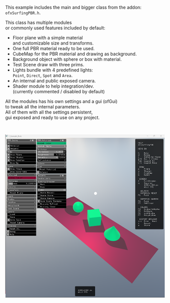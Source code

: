 
This example includes the main and bigger class from the addon:  
`ofxSurfingPBR.h`.  

This class has multiple modules  
or commonly used features included by default:  

- Floor plane with a simple material  
    and customizable size and transforms.  
- One full PBR material ready to be used.  
- CubeMap for the PBR material and drawing as background.  
- Background object with sphere or box with material.  
- Test Scene draw with three prims.  
- Lights bundle with 4 predefined lights:  
    `Point`, `Direct`, `Spot` and `Area`.  
- An internal and public exposed camera.  
- Shader module to help integration/dev.  
    (currently commented / disabled by default)  

All the modules has his own settings and a gui (ofGui)  
to tweak all the internal parameters.  
All of them with all the settings persistent,  
gui exposed and ready to use on any project.  

</br>

![](Capture.PNG)